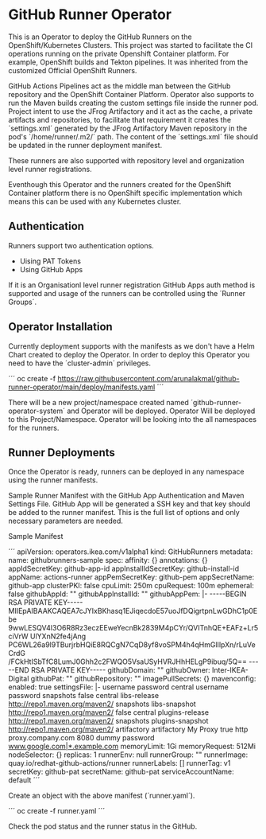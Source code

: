 # GitHub Runner Operator

This is an Operator to deploy the GitHub Runners on the OpenShift/Kubernetes Clusters. This project was started to facilitate the CI operations running on the private Openshift Container platform. For example, OpenShift builds and Tekton pipelines. It was inherited from the customized Official OpenShift Runners. 

GitHub Actions Pipelines act as the middle man between the GitHub repository and the OpenShift Container Platform. Operator also supports to run the Maven builds creating the custom settings file inside the runner pod. Project intent to use the JFrog Artifactory and it act as the cache, a private artifacts and repositories, to facilitate that requirement it creates the ´settings.xml´ generated by the JFrog Artifactory Maven repository in the pod's ´/home/runner/.m2/´ path. The content of the ´settings.xml´ file should be updated in the runner deployment manifest. 

These runners are also supported with repository level and organization level runner registrations. 

Eventhough this Operator and the runners created for the OpenShift Container platform there is no OpenShift specific implementation which means this can be used with any Kubernetes cluster. 

## Authentication

Runners support two authentication options. 
- Uising PAT Tokens
- Using GitHub Apps  

If it is an Organisationl level runner registration GitHub Apps auth method is supported and usage of the runners can be controlled using the ´Runner Groups´. 

## Operator Installation

Currently deployment supports with the manifests as we don't have a Helm Chart created to deploy the Operator. In order to deploy this Operator you need to have the ´cluster-admin´ privileges.

´´´
oc create -f https://raw.githubusercontent.com/arunalakmal/github-runner-operator/main/deploy/manifests.yaml
´´´

There will be a new project/namespace created named ´github-runner-operator-system´ and Operator will be deployed. Operator Will be deployed to this Project/Namespace. Operator will be looking into the all namespaces for the runners.  

## Runner Deployments

Once the Operator is ready, runners can be deployed in any namespace using the runner manifests. 

Sample Runner Manifest with the GitHub App Authentication and Maven Settings File. GitHub App will be generated a SSH key and that key should be added to the runner manifest. This is the full list of options and only necessary parameters are needed. 

Sample Manifest 

´´´
apiVersion: operators.ikea.com/v1alpha1
kind: GitHubRunners
metadata:
  name: githubrunners-sample
spec:
  affinity: {}
  annotations: {}
  appIdSecretKey: github-app-id
  appInstallIdSecretKey: github-install-id
  appName: actions-runner
  appPemSecretKey: github-pem
  appSecretName: github-app
  clusterPKI: false
  cpuLimit: 250m
  cpuRequest: 100m
  ephemeral: false
  githubAppId: ""
  githubAppInstallId: ""
  githubAppPem: |-
    -----BEGIN RSA PRIVATE KEY-----
    MIIEpAIBAAKCAQEA7cJYIxBKhasq1EJiqecdoE57uoJfDQigrtpnLwGDhC1p0Ebe
    9wwLESQV4l3O6R8Rz3eczEEweYecnBk2839M4pCYr/QVITnhQE+EAFz+Lr5ciVrW
    UlYXn<THIS IS AN INVALID KEY UPDATE THE GHAPP KEY HERE>N2fe4jAng
    PC6WL26a9l9TBurjrbHQiE8RQCgN7CqD8yf8voSPM4h4qHmGlIlpXn/rLuVeCrdG
    /FCkHtISbTfC8LumJ0Ghh2c2FWQO5VsaUSyHVRJHhHELgP9ibuq/5Q==
    -----END RSA PRIVATE KEY-----
  githubDomain: ""
  githubOwner: Inter-IKEA-Digital
  githubPat: ""
  githubRepository: ""
  imagePullSecrets: {}
  mavenconfig:
    enabled: true
    settingsFile: |-
      <?xml version="1.0" encoding="UTF-8"?>
      <settings xmlns="http://maven.apache.org/SETTINGS/1.1.0" xmlns:xsi="http://www.w3.org/2001/XMLSchema-instance" xsi:schemaLocation="http://maven.apache.org/SETTINGS/1.1.0 http://maven.apache.org/xsd/settings-1.1.0.xsd">
        <servers>
            <server>
              <username>username</username>
              <password>password</password>
              <id>central</id>
            </server>
            <server>
              <username>username</username>
              <password>password</password>
              <id>snapshots</id>
            </server>
        </servers>
        <profiles>
            <profile>
              <repositories>
                  <repository>
                    <snapshots>
                        <enabled>false</enabled>
                    </snapshots>
                    <id>central</id>
                    <name>libs-release</name>
                    <url>http://repo1.maven.org/maven2/</url>
                  </repository>
                  <repository>
                    <snapshots />
                    <id>snapshots</id>
                    <name>libs-snapshot</name>
                    <url>http://repo1.maven.org/maven2/</url>
                  </repository>
              </repositories>
              <pluginRepositories>
                  <pluginRepository>
                    <snapshots>
                        <enabled>false</enabled>
                    </snapshots>
                    <id>central</id>
                    <name>plugins-release</name>
                    <url>http://repo1.maven.org/maven2/</url>
                  </pluginRepository>
                  <pluginRepository>
                    <snapshots />
                    <id>snapshots</id>
                    <name>plugins-snapshot</name>
                    <url>http://repo1.maven.org/maven2/</url>
                  </pluginRepository>
              </pluginRepositories>
              <id>artifactory</id>
            </profile>
        </profiles>
        <activeProfiles>
            <activeProfile>artifactory</activeProfile>
        </activeProfiles>
        <proxies>
            <proxy>
              <id>My Proxy</id>
              <active>true</active>
              <protocol>http</protocol>
              <host>proxy.company.com</host>
              <port>8080</port>
              <username>dummy</username>
              <password>password</password>
              <nonProxyHosts>www.google.com|*.example.com</nonProxyHosts>
            </proxy>
        </proxies>
      </settings>
  memoryLimit: 1Gi
  memoryRequest: 512Mi
  nodeSelector: {}
  replicas: 1
  runnerEnv: null
  runnerGroup: ""
  runnerImage: quay.io/redhat-github-actions/runner
  runnerLabels: []
  runnerTag: v1
  secretKey: github-pat
  secretName: github-pat
  serviceAccountName: default
´´´

Create an object with the above manifest (´runner.yaml´). 

´´´
oc create -f runner.yaml
´´´

Check the pod status and the runner status in the GitHub. 